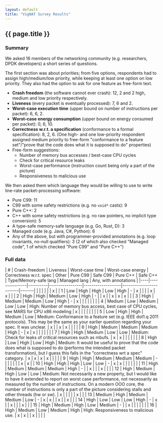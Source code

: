 ```yaml
---
layout: default
title: "VigNAT Survey Results"
---
```


## {{ page.title }}

### Summary

We asked 16 members of the networking community (e.g. researchers, DPDK developers) a short series of questions.

The first section was about priorities; from five options, respondents had to assign high/medium/low priority, while keeping at least one option on low priority. They also had the option to ask for one feature as free-form text. 
- **Crash freedom** (the software cannot ever crash): 12, 2 and 2 high, medium and low priority respectively.
- **Liveness** (every packet is eventually processed): 7, 6 and 2.
- **Worst-case execution time** (upper bound on number of instructions per packet): 6, 6, 2.
- **Worst-case energy consumption** (upper bound on energy consumed per packet): 0, 6, 10.
- **Correctness w.r.t. a specification** (conformance to a formal specification): 8, 2, 6. (One high- and one low-priority respondent assigned medium priority to free-form "conformance to a feature set"/"prove that the code does what it is supposed to do" properties)
- Free-form suggestions:
  - Number of memory bus accesses / best-case CPU cycles
  - Check for critical resource leaks
  - Worst-case performance (instruction count being only a part of the picture)
  - Responsiveness to malicious use

We then asked them which language they would be willing to use to write line-rate packet-processing software:
- Pure C99: 11
- C99 with some safety restrictions (e.g. no `void*` casts): 9
- Pure C++: 2
- C++ with some safety restrictions (e.g. no raw pointers, no implicit type conversion): 5
- A type-safe memory-safe language (e.g. Go, Rust, D): 3
- Managed code (e.g. Java, C#, Python): 6
- Any of the above, but with programmer-provided annotations (e.g. loop invariants, no-null qualifiers): 3 (2 of which also checked "Managed code", 1 of which checked "Pure C99" and "Pure C++")


### Full data

|  # | Crash-freedom | Liveness | Worst-case time | Worst-case energy | Correctness w.r.t. spec | Other | Pure C99 | Safe C99 | Pure C++ | Safe C++ | Type/Memory-safe lang | Managed lang | Any, with annotations | 
|----|---------------|----------|-----------------|-------------------|-------------------------|-------|          |          |          |          |                       |              | x                     |
|  1 | Low           | High     | High            | Low               | High                    | -     | x        |          |          |          | x                     | x            |                       |
|  2 | High          | High     | Medium          | Low               | High                    | -     |          | x        |          | x        | x                     | x            |                       |
|  3 | High          | Medium   | Medium          | Low               | High                    | -     | x        |          |          |          |                       |              |                       |
|  4 | Medium        | Low      | Medium          | Low               | Low                     | High: Number of memory bus access, best case of CPU cycles, see MARS for CPU x86 modeling | x        |          |          |           |                       |              |                       |
|  5 | Low           | High     | High            | Medium            | Low                     | Medium: Conformance to a feature set (e.g. IEEE dot1.q 2011 protocols). This may be the same as your earlier question regarding your spec. It was unclear. | x        |          | x        | x        |                       |              |                       |
|  6 | High          | Medium   | Medium          | Medium            | High                    | -     | x        | x        |          |          |                       |              |                       |
|  7 | High          | High     | Medium          | Low               | Low                     | Medium: Check for leaks of critical resources such as mbufs. | x        | x        |          |          |                       |              |                       |
|  8 | High          | Low      | High            | Low               | High                    | Medium: It would be useful to prove that the code does what is supposed to do (performs the intended packet transformation), but I guess this falls in the "correctness wrt a spec" category. | x        | x        | x        | x        |                       |              |                       |
|  9 | High          | High     | Medium          | Medium            | Medium                  | -     |          |          |          |          |                       | x            | x                     |
| 10 | High          | High     | High            | Low               | Low                     | -     | x        | x        |          |          |                       |              |                       |
| 11 | High          | Medium   | Medium          | Medium            | High                    | -     |          | x        |          |          | x                     |              |                       |
| 12 | High          | Medium   | High            | Low               | Low                     | Medium: Not necessarily a new property, but I would like to have it extended to report on worst case performance, not necessarily as measured by the number of instructions. On a modern OOO core, the number of instructions is only a part of the picture considering stalls and other threads (hw or sw). | x         |          |          |          |                       | x            |                       |
| 13 | Medium        | High     | Medium          | Medium            | Low                     | -     | x        | x        |          | x        |                       | x            |                       |
| 14 | High          | Low      | Low             | Low               | High                    | -     | x        |          | x        |          |                       | x            |                       |
| 15 | High          | Medium   | High            | Low               | Medium                  | -     |          | x        |          |          |                       |              |                       |
| 16 | High          | Medium   | Low             | Medium            | High                    | High: Responsiveness to malicious use. | x        | x        |          | x        |                       |              |                       |
